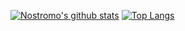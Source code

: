 [![Nostromo's github stats](https://github-readme-stats.vercel.app/api?username=Nostromo99)](https://github.com/anuraghazra/github-readme-stats)
[![Top Langs](https://github-readme-stats.vercel.app/api/top-langs/?username=Nostromo99)](https://github.com/anuraghazra/github-readme-stats)
